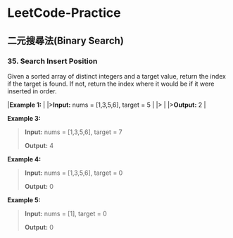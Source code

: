 # LeetCode-Practice
## 二元搜尋法(Binary Search)
###  35. Search Insert Position
Given a sorted array of distinct integers and a target value, return the index if the target is found. If not, return the index where it would be if it were inserted in order.

|**Example 1:**                                                 |
|>**Input:** nums = [1,3,5,6], target = 5  |
|>                                                                               |
|>**Output:** 2                                                  |



**Example 3:**
>**Input:** nums = [1,3,5,6], target = 7
>
>**Output:** 4

**Example 4:**
>**Input:** nums = [1,3,5,6], target = 0
>
>**Output:** 0

**Example 5:**
>**Input:** nums = [1], target = 0
>
>**Output:** 0

